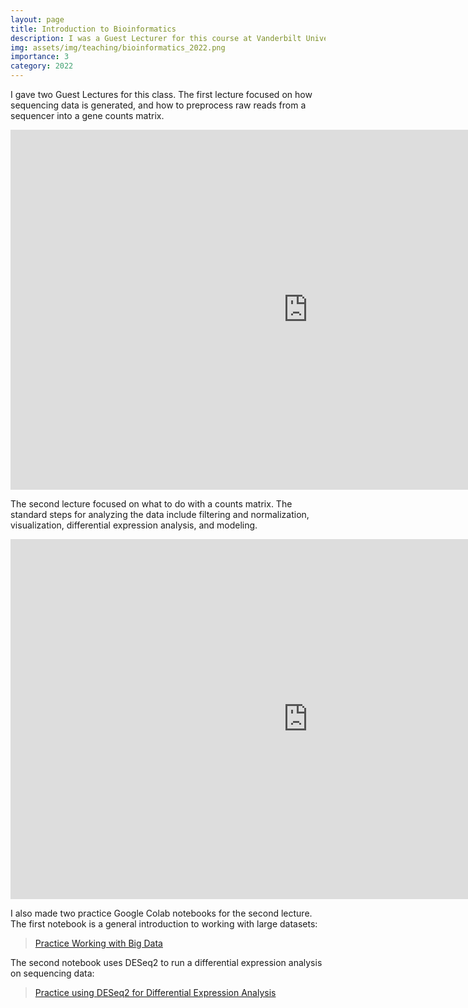 ```yaml
---
layout: page
title: Introduction to Bioinformatics
description: I was a Guest Lecturer for this course at Vanderbilt University.
img: assets/img/teaching/bioinformatics_2022.png
importance: 3
category: 2022
---
```


I gave two Guest Lectures for this class. The first lecture focused on how sequencing data is generated, and how to preprocess raw reads from a sequencer into a gene counts matrix.

<iframe src="https://onedrive.live.com/embed?cid=B9339AD34A30F7D3&amp;resid=B9339AD34A30F7D3%21159&amp;authkey=AGY3BpytCB8Vvzg&amp;em=2&amp;wdAr=1.7777777777777777" width="952px" height="576px" frameborder="0">This is an embedded <a target="_blank" href="https://office.com">Microsoft Office</a> presentation, powered by <a target="_blank" href="https://office.com/webapps">Office</a>.</iframe>

The second lecture focused on what to do with a counts matrix. The standard steps for analyzing the data include filtering and normalization, visualization, differential expression analysis, and modeling.

<iframe src="https://onedrive.live.com/embed?cid=B9339AD34A30F7D3&amp;resid=B9339AD34A30F7D3%21160&amp;authkey=AOAga9Amw7EftJ0&amp;em=2&amp;wdAr=1.7777777777777777" width="952px" height="576px" frameborder="0">This is an embedded <a target="_blank" href="https://office.com">Microsoft Office</a> presentation, powered by <a target="_blank" href="https://office.com/webapps">Office</a>.</iframe>

I also made two practice Google Colab notebooks for the second lecture. The first notebook is a general introduction to working with large datasets:
> <a href="https://colab.research.google.com/drive/11WUQeR6Kv9ORbKhGNhWCVZ2MmAHNKoVZ?usp=sharing">Practice Working with Big Data</a>

The second notebook uses DESeq2 to run a differential expression analysis on sequencing data:
> <a href="https://colab.research.google.com/drive/1pZmwxpIL1y3O0Ck2i1uSYqoNKxP8wvzI?usp=sharing">Practice using DESeq2 for Differential Expression Analysis</a>